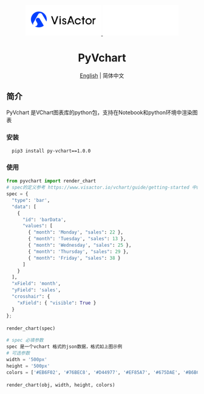 <div align="center">
  <a href="https://github.com/VisActor#gh-light-mode-only" target="_blank">
    <img alt="VisActor Logo" width="200" src="https://github.com/VisActor/.github/blob/main/profile/logo_500_200_light.svg"/>
  </a>
  <a href="https://github.com/VisActor#gh-dark-mode-only" target="_blank">
    <img alt="VisActor Logo" width="200" src="https://github.com/VisActor/.github/blob/main/profile/logo_500_200_dark.svg"/>
  </a>
</div>

<div align="center">
  <h1>PyVchart</h1>
</div>

<div align="center">

[English](./README.md) | 简体中文

</div>

## 简介
  PyVchart 是VChart图表库的python包，支持在Notebook和python环境中渲染图表

### 安装
```
  pip3 install py-vchart==1.0.0
```

### 使用
```python
from pyvchart import render_chart
# spec的定义参考 https://www.visactor.io/vchart/guide/getting-started 中的json
spec = {
  "type": 'bar',
  "data": [
    {
      "id": 'barData',
      "values": [
        { "month": 'Monday', "sales": 22 },
        { "month": 'Tuesday', "sales": 13 },
        { "month": 'Wednesday', "sales": 25 },
        { "month": 'Thursday', "sales": 29 },
        { "month": 'Friday', "sales": 38 }
      ]
    }
  ],
  "xField": 'month',
  "yField": 'sales',
  "crosshair": {
    "xField": { "visible": True }
  }
};

render_chart(spec)

```


```python
# spec 必填参数
spec 是一个vchart 格式的json数据，格式如上图示例
# 可选参数
width = '500px'
height = '500px'
colors = ['#EB6F02', '#76BEC8', '#D44977', '#EF85A7', '#675DAE', '#B6BC65', '#829E0B', '#A6A6E1'];

render_chart(obj, width, height, colors)
```